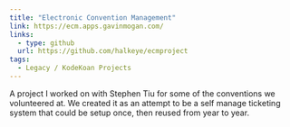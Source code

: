 ```yaml
---
title: "Electronic Convention Management"
link: https://ecm.apps.gavinmogan.com/
links:
  - type: github
  url: https://github.com/halkeye/ecmproject
tags:
  - Legacy / KodeKoan Projects
---
```

A project I worked on with Stephen Tiu for some of the conventions we volunteered at.
We created it as an attempt to be a self manage ticketing system that could be setup once, then reused from year to year.
